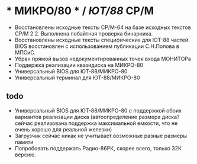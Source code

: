 # * МИКРО/80 * / *ЮТ/88* CP/M 

 - Восстановлены исходные тексты CP/M-64 на базе исходных текстов CP/M 2.2. Выполнена побайтная проверка бинарника.
 - Восстановлены исходные тексты специфических для ЮТ-88 частей. BIOS восстановлен с использованием публикации С.Н.Попова в МПСиС.
 - Убран прямой вызов недокументированных точек входа МОНИТОРа
 - Поддержка реализации квазидиска на МИКРО-80
 - Универсальный BIOS для ЮТ-88/МИКРО-80
 - Универсальный терминал для ЮТ-88/МИКРО-80

## todo

 - Универсальный BIOS для ЮТ-88/МИКРО-80 с поддержкой обоих вариантов реализации диска (автоопределение размера диска?
   сейчас реализована поддержка максимальной емкости, что не очень хорошо для реальной железки)
 - Загрузчик сейчас никак не учитывает возможные разные размеры памяти
 - Попробовать поддержать Радио-86РК, скорее всего, только 32К версию.
